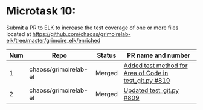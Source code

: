 # Microtask 10:
Submit a PR to ELK to increase the test coverage of one or more files located at https://github.com/chaoss/grimoirelab-elk/tree/master/grimoire_elk/enriched

|Num|Repo|Status|PR name and number|
| --- | --- | --- | --- |
|1|chaoss/grimoirelab-el|Merged| [Added test method for Area of Code in test_git.py #819](https://github.com/chaoss/grimoirelab-elk/pull/819)|
|2|chaoss/grimoirelab-el|Merged| [Updated test_git.py #809](https://github.com/chaoss/grimoirelab-elk/pull/809)|
